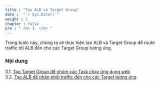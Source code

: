 ```yaml
---
title : "Tạo ALB và Target Group"
date :  "`r Sys.Date()`" 
weight : 3 
chapter : false
pre : " <b> 3. </b> "
---
```


Trong bước này, chúng ta sẽ thực hiện tạo ALB và Target Group để route traffic tới ALB đến cho các Target Group tương ứng. 

### Nội dung
3.1. [Tạo Target Group để nhóm các Task chạy ứng dụng web](3.1-TG/) \
3.2. [Tạo ALB để phân phối traffic đến cho các Target tương ứng](3.2-ALB/) 
